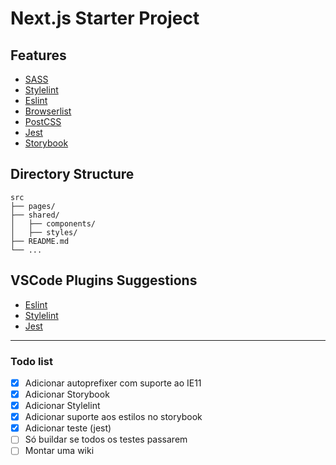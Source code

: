 # Next.js Starter Project

## Features
- [SASS](https://sass-lang.com/)
- [Stylelint](https://stylelint.io/)
- [Eslint](https://eslint.org/)
- [Browserlist](https://github.com/browserslist/browserslist)
- [PostCSS](https://postcss.org/)
- [Jest](https://jestjs.io/)
- [Storybook](https://storybook.js.org/)

## Directory Structure
```
src
├── pages/
├── shared/
│   ├── components/
│   ├── styles/
├── README.md
└── ...
```

## VSCode Plugins Suggestions
- [Eslint](https://marketplace.visualstudio.com/items?itemName=dbaeumer.vscode-eslint)
- [Stylelint](https://marketplace.visualstudio.com/items?itemName=shinnn.stylelint)
- [Jest](https://marketplace.visualstudio.com/items?itemName=Orta.vscode-jest)

---

### Todo list
- [x] Adicionar autoprefixer com suporte ao IE11
- [x] Adicionar Storybook
- [x] Adicionar Stylelint
- [x] Adicionar suporte aos estilos no storybook
- [x] Adicionar teste (jest)
- [ ] Só buildar se todos os testes passarem
- [ ] Montar uma wiki
